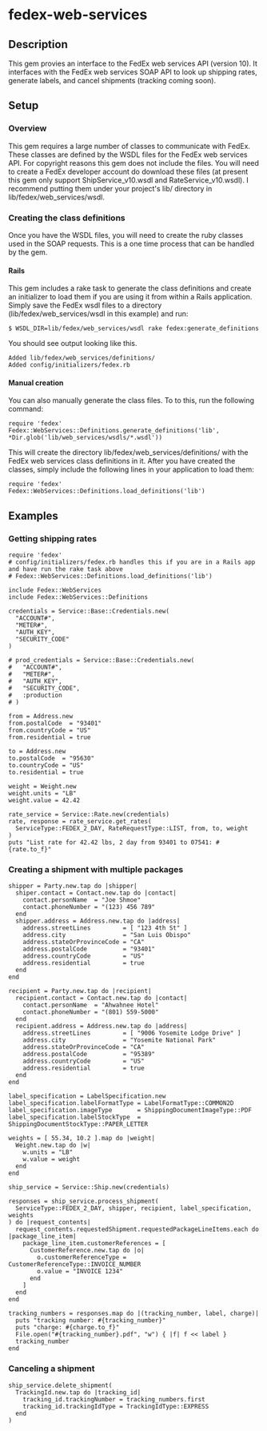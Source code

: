 # fedex-web-services
## Description
This gem provies an interface to the FedEx web services API (version 10).  It interfaces with the FedEx web services SOAP API to look up shipping rates, generate labels, and cancel shipments (tracking coming soon).

## Setup
### Overview
This gem requires a large number of classes to communicate with FedEx.  These classes are defined by the WSDL files for the FedEx web services API.  For copyright reasons this gem does not include the files.  You will need to create a FedEx developer account do download these files (at present this gem only support ShipService_v10.wsdl and RateService_v10.wsdl).  I recommend putting them under your project's lib/ directory in lib/fedex/web_services/wsdl.

### Creating the class definitions
Once you have the WSDL files, you will need to create the ruby classes used in the SOAP requests.  This is a one time process that can be handled by the gem.

#### Rails
This gem includes a rake task to generate the class definitions and create an initializer to load them if you are using it from within a Rails application.  Simply save the FedEx wsdl files to a directory (lib/fedex/web_services/wsdl in this example) and run:

    $ WSDL_DIR=lib/fedex/web_services/wsdl rake fedex:generate_definitions

You should see output looking like this.

    Added lib/fedex/web_services/definitions/
    Added config/initializers/fedex.rb

#### Manual creation
You can also manually generate the class files.  To to this, run the following command:

    require 'fedex'
    Fedex::WebServices::Definitions.generate_definitions('lib', *Dir.glob('lib/web_services/wsdls/*.wsdl'))

This will create the directory lib/fedex/web_services/definitions/ with the FedEx web services class definitions in it.  After you have created the classes, simply include the following lines in your application to load them:

    require 'fedex'
    Fedex::WebServices::Definitions.load_definitions('lib')

## Examples
### Getting shipping rates

    require 'fedex'
    # config/initializers/fedex.rb handles this if you are in a Rails app and have run the rake task above
    # Fedex::WebServices::Definitions.load_definitions('lib')

    include Fedex::WebServices
    include Fedex::WebServices::Definitions

    credentials = Service::Base::Credentials.new(
      "ACCOUNT#",
      "METER#",
      "AUTH_KEY",
      "SECURITY_CODE"
    )

    # prod_credentials = Service::Base::Credentials.new(
    #   "ACCOUNT#",
    #   "METER#",
    #   "AUTH_KEY",
    #   "SECURITY_CODE",
    #   :production
    # )

    from = Address.new
    from.postalCode  = "93401"
    from.countryCode = "US"
    from.residential = true

    to = Address.new
    to.postalCode  = "95630"
    to.countryCode = "US"
    to.residential = true

    weight = Weight.new
    weight.units = "LB"
    weight.value = 42.42

    rate_service = Service::Rate.new(credentials)
    rate, response = rate_service.get_rates(
      ServiceType::FEDEX_2_DAY, RateRequestType::LIST, from, to, weight
    )
    puts "List rate for 42.42 lbs, 2 day from 93401 to 07541: #{rate.to_f}"


### Creating a shipment with multiple packages

    shipper = Party.new.tap do |shipper|
      shiper.contact = Contact.new.tap do |contact|
        contact.personName  = "Joe Shmoe"
        contact.phoneNumber = "(123) 456 789"
      end
      shipper.address = Address.new.tap do |address|
        address.streetLines         = [ "123 4th St" ]
        address.city                = "San Luis Obispo"
        address.stateOrProvinceCode = "CA"
        address.postalCode          = "93401"
        address.countryCode         = "US"
        address.residential         = true
      end
    end

    recipient = Party.new.tap do |recipient|
      recipient.contact = Contact.new.tap do |contact|
        contact.personName  = "Ahwahnee Hotel"
        contact.phoneNumber = "(801) 559-5000"
      end
      recipient.address = Address.new.tap do |address|
        address.streetLines         = [ "9006 Yosemite Lodge Drive" ]
        address.city                = "Yosemite National Park"
        address.stateOrProvinceCode = "CA"
        address.postalCode          = "95389"
        address.countryCode         = "US"
        address.residential         = true
      end
    end

    label_specification = LabelSpecification.new
    label_specification.labelFormatType = LabelFormatType::COMMON2D
    label_specification.imageType       = ShippingDocumentImageType::PDF
    label_specification.labelStockType  = ShippingDocumentStockType::PAPER_LETTER

    weights = [ 55.34, 10.2 ].map do |weight|
      Weight.new.tap do |w|
        w.units = "LB"
        w.value = weight
      end
    end

    ship_service = Service::Ship.new(credentials)

    responses = ship_service.process_shipment(
      ServiceType::FEDEX_2_DAY, shipper, recipient, label_specification, weights
    ) do |request_contents|
      request_contents.requestedShipment.requestedPackageLineItems.each do |package_line_item|
        package_line_item.customerReferences = [
          CustomerReference.new.tap do |o|
            o.customerReferenceType = CustomerReferenceType::INVOICE_NUMBER
            o.value = "INVOICE 1234"
          end
        ]
      end
    end

    tracking_numbers = responses.map do |(tracking_number, label, charge)|
      puts "tracking number: #{tracking_number}"
      puts "charge: #{charge.to_f}"
      File.open("#{tracking_number}.pdf", "w") { |f| f << label }
      tracking_number
    end

### Canceling a shipment

    ship_service.delete_shipment(
      TrackingId.new.tap do |tracking_id|
        tracking_id.trackingNumber = tracking_numbers.first
        tracking_id.trackingIdType = TrackingIdType::EXPRESS
      end
    )

